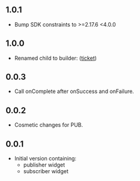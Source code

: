 ## 1.0.1
* Bump SDK constraints to >=2.17.6 <4.0.0

## 1.0.0
* Renamed child to builder: ([ticket](https://github.com/buijs-dev/klutter/issues/20))

## 0.0.3
* Call onComplete after onSuccess and onFailure.

## 0.0.2
* Cosmetic changes for PUB.

## 0.0.1
* Initial version containing:
  * publisher widget
  * subscriber widget